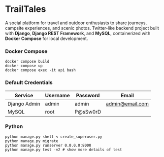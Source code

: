 # TrailTales

A social platform for travel and outdoor enthusiasts to share journeys, campsite experiences, and scenic photos.
Twitter-like backend project built with **Django**, **Django REST Framework**, and **MySQL**, containerized with **Docker Compose** for local development.

### Docker Compose
```
docker compose build
docker compose up
docker compose exec -it api bash
```

### Default Credentials

| Service | Username | Password | Email |
| ---- | ---- | ---- | ----- |
| Django Admin | admin | admin | admin@email.com |
| MySQL | root | P@sSw0rD |

### Python 
```
python manage.py shell < create_superuser.py
python manage.py migrate
python manage.py runserver 0.0.0.0:8000
python manage.py test -v2 # show more details of test

```
